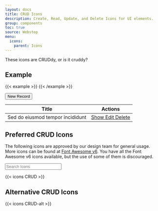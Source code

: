 ```yaml
---
layout: docs
title: CRUD Icons
description: Create, Read, Update, and Delete Icons for UI elements.
group: components
toc: true
source: Webstop
menu:
  icons:
    parent: Icons
---
```


These icons are CRUDdy, or is it cruddy?

## Example

{{< example >}}
<i class="fak fa-add-circle"></i>
{{< /example >}}

<div class="text-end">
  <button class="btn btn-primary">
    <i class="fak fa-add-circle me-1"></i> New Record
  </button>
</div>

<table class="table mt-3">
<thead>
  <tr>
    <th>Title</th>
    <th class="text-end">Actions</th>
  </tr>
</thead>
<tbody>
<!--
  <tr>
    <td>Lorem ipsum dolor sit amet</td>
    <td class="text-end">
      <a href="#" class="btn btn-outline-primary wsg-btn-outline-primary ms-3">
        <i class="fa-solid fa-circle-chevron-right me-1"></i> Show
      </a>
      <a href="#" class="btn btn-outline-primary wsg-btn-outline-primary ms-3">
        <i class="fa-solid fa-edit me-1"></i> Edit
      </a>
      <a href="#" class="btn btn-outline-primary wsg-btn-outline-primary ms-3">
        <i class="fak fa-delete-circle me-1"></i> Delete
      </a>
    </td>
  </tr>
 <tr>
    <td>Consectetur adipisicing elit</td>
    <td class="text-end">
      <div class="btn-group" role="group" aria-label="Record Actions">
        <a href="#" class="btn btn-outline-primary wsg-btn-outline-primary">
          <i class="fa-solid fa-circle-chevron-right"></i> Show
        </a>
        <a href="#" class="btn btn-outline-primary wsg-btn-outline-primary">
          <i class="fa-solid fa-edit"></i> Edit
        </a>
        <a href="#" class="btn btn-outline-primary wsg-btn-outline-primary">
          <i class="fak fa-delete-circle"></i> Delete
        </a>
      </div>
    </td>
  </tr>
-->


  <tr>
    <td>Sed do eiusmod tempor incididunt</td>
    <td class="text-end">
      <a href="#" class="text-decoration-none">
        <i class="fa-solid fa-circle-chevron-right"></i> Show
      </a>
      <a href="#" class="ms-3 text-decoration-none">
        <i class="fa-solid fa-edit"></i> Edit
      </a>
      <a href="#" class="ms-3 text-decoration-none">
        <i class="fak fa-delete-circle"></i> Delete
      </a>
    </td>
  </tr>

</tbody>
</table>



## Preferred CRUD Icons

The following icons are approved by our design team for general usage. More icons 
can be found at [Font Awesome v6](https://fontawesome.com/v6.0/icons). You have 
all the Font Awesome v6 icons available, but the use of some of them is discouraged.

<div class="mb-4">
  <input type="text" class="form-control" data-filter-search data-filter-selector=".wsg-icon" placeholder="Search Icons">
</div>

{{< icons CRUD >}} 

## Alternative CRUD Icons

{{< icons CRUD-alt >}} 
